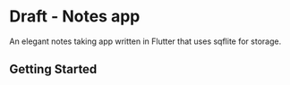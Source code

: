 # Draft - Notes app

An elegant notes taking app written in Flutter that uses sqflite for storage.
 
## Getting Started


